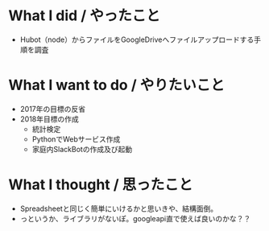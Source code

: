 # What I did / やったこと
- Hubot（node）からファイルをGoogleDriveへファイルアップロードする手順を調査

# What I want to do / やりたいこと
- 2017年の目標の反省
- 2018年目標の作成
  - 統計検定
  - PythonでWebサービス作成
  - 家庭内SlackBotの作成及び起動

# What I thought / 思ったこと
- Spreadsheetと同じく簡単にいけるかと思いきや、結構面倒。
- っというか、ライブラリがないぽ。googleapi直で使えば良いのかな？？
